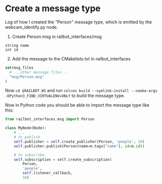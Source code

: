 # Create a message type

Log of how I created the "Person" message type, which is emitted by the webcam_identify.py node.

1. Create Person.msg in railbot_interfaces/msg

```
string name
int id
```

2. Add the message to the CMakelists.txt in railbot_interfaces

```cmake
set(msg_files
  # ...other message files...
  "msg/Person.msg"
)
```

Now `cd $RAILBOT_WS` and run `colcon build --symlink-install --cmake-args -DPython3_FIND_VIRTUALENV=ONLY` to build the message type.

Now in Python code you should be able to import the message type like this:

```python
from railbot_interfaces.msg import Person

class MyNode(Node):
	# ...
	# to publish
	self.publisher = self.create_publisher(Person, 'people', 10)
	self.publisher.publish(Person(name=m.tags["name"], id=m.id))

	# to subscribe
	self.subscription = self.create_subscription(
		Person,
		'people',
		self.listener_callback,
		10)
```
